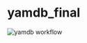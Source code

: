# yamdb_final

![yamdb workflow](https://github.com/Evgeniy-Golodnykh/yamdb_final/actions/workflows/yamdb_workflow.yml/badge.svg)